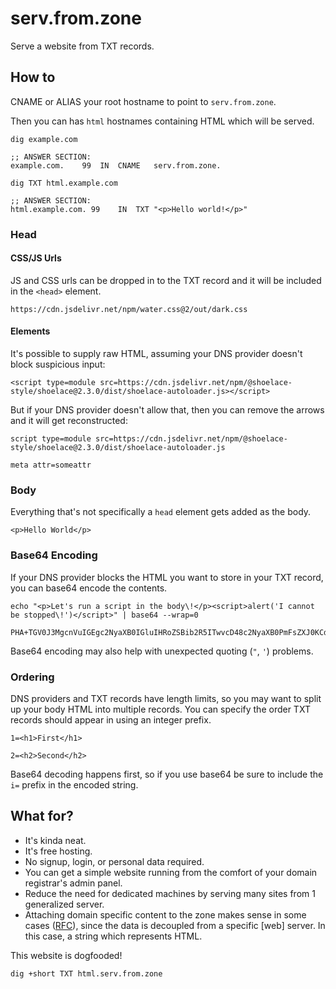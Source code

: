 # serv.from.zone

Serve a website from TXT records.

## How to

CNAME or ALIAS your root hostname to point to `serv.from.zone`.

Then you can has `html` hostnames containing HTML which will be served.

```
dig example.com
```

```dig
;; ANSWER SECTION:
example.com.	99	IN	CNAME	serv.from.zone.
```

```
dig TXT html.example.com
```

```dig
;; ANSWER SECTION:
html.example.com. 99	IN	TXT	"<p>Hello world!</p>"
```

### Head

#### CSS/JS Urls

JS and CSS urls can be dropped in to the TXT record and it will be included in the `<head>` element.

```
https://cdn.jsdelivr.net/npm/water.css@2/out/dark.css
```

#### Elements
It's possible to supply raw HTML, assuming your DNS provider doesn't block suspicious input:
```
<script type=module src=https://cdn.jsdelivr.net/npm/@shoelace-style/shoelace@2.3.0/dist/shoelace-autoloader.js></script>
```
But if your DNS provider doesn't allow that, then you can remove the arrows and it will get reconstructed:
```
script type=module src=https://cdn.jsdelivr.net/npm/@shoelace-style/shoelace@2.3.0/dist/shoelace-autoloader.js
```

```
meta attr=someattr
```

### Body

Everything that's not specifically a `head` element gets added as the body.

```
<p>Hello World</p>
```

### Base64 Encoding

If your DNS provider blocks the HTML you want to store in your TXT record, you can base64 encode the contents.

```
echo "<p>Let's run a script in the body\!</p><script>alert('I cannot be stopped\!')</script>" | base64 --wrap=0
```

```
PHA+TGV0J3MgcnVuIGEgc2NyaXB0IGluIHRoZSBib2R5ITwvcD48c2NyaXB0PmFsZXJ0KCdJIGNhbm5vdCBiZSBzdG9wcGVkIScpPC9zY3JpcHQ+Cg==
```

Base64 encoding may also help with unexpected quoting (`"`, `'`) problems.

### Ordering

DNS providers and TXT records have length limits, so you may want to split up your body HTML into multiple records. You can specify the order TXT records should appear in using an integer prefix.

```
1=<h1>First</h1>
```

```
2=<h2>Second</h2>
```

Base64 decoding happens first, so if you use base64 be sure to include the `i=` prefix in the encoded string.

## What for?

 - It's kinda neat.
 - It's free hosting.
 - No signup, login, or personal data required.
 - You can get a simple website running from the comfort of your domain registrar's admin panel.
 - Reduce the need for dedicated machines by serving many sites from 1 generalized server.
 - Attaching domain specific content to the zone makes sense in some cases ([RFC](https://tools.ietf.org/html/rfc1464#section-2)), since the data is decoupled from a specific [web] server. In this case, a string which represents HTML.

This website is dogfooded!

```
dig +short TXT html.serv.from.zone
```
